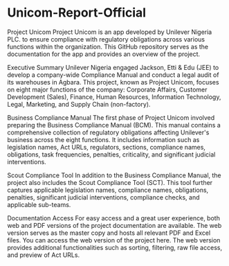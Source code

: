 # Unicom-Report-Official



Project Unicom
Project Unicom is an app developed by Unilever Nigeria PLC. to ensure compliance with regulatory obligations across various functions within the organization. This GitHub repository serves as the documentation for the app and provides an overview of the project.

Executive Summary
Unilever Nigeria engaged Jackson, Etti & Edu (JEE) to develop a company-wide Compliance Manual and conduct a legal audit of its warehouses in Agbara. This project, known as Project Unicom, focuses on eight major functions of the company: Corporate Affairs, Customer Development (Sales), Finance, Human Resources, Information Technology, Legal, Marketing, and Supply Chain (non-factory).

Business Compliance Manual
The first phase of Project Unicom involved preparing the Business Compliance Manual (BCM). This manual contains a comprehensive collection of regulatory obligations affecting Unilever's business across the eight functions. It includes information such as legislation names, Act URLs, regulators, sections, compliance names, obligations, task frequencies, penalties, criticality, and significant judicial interventions.

Scout Compliance Tool
In addition to the Business Compliance Manual, the project also includes the Scout Compliance Tool (SCT). This tool further captures applicable legislation names, compliance names, obligations, penalties, significant judicial interventions, compliance checks, and applicable sub-teams.

Documentation Access
For easy access and a great user experience, both web and PDF versions of the project documentation are available. The web version serves as the master copy and hosts all relevant PDF and Excel files. You can access the web version of the project here. The web version provides additional functionalities such as sorting, filtering, raw file access, and preview of Act URLs.

